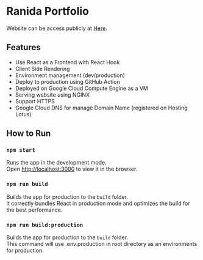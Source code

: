 # Ranida Portfolio
Website can be access publicly at [Here](https://www.ranidapith.com/).

## Features
- Use React as a Frontend with React Hook
- Client Side Rendering
- Environment management (dev/production)
- Deploy to production using GitHub Action
- Deployed on Google Cloud Compute Engine as a VM
- Serving website using NGINX
- Support HTTPS
- Google Cloud DNS for manage Domain Name (registered on Hosting Lotus)

## How to Run

### `npm start`

Runs the app in the development mode.\
Open [http://localhost:3000](http://localhost:3000) to view it in the browser.

### `npm run build`

Builds the app for production to the `build` folder.\
It correctly bundles React in production mode and optimizes the build for the best performance.

### `npm run build:production`

Builds the app for production to the `build` folder.\
This command will use .env.production in root directory as an environments for production.
